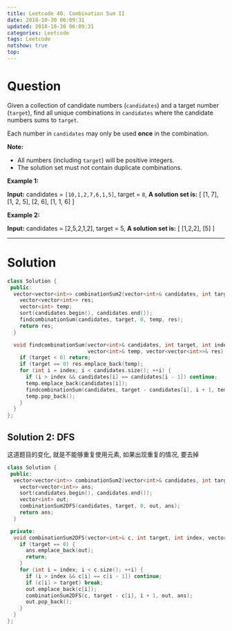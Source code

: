 ```yaml
---
title: Leetcode 40. Combination Sum II
date: 2018-10-30 06:09:31
updated: 2018-10-30 06:09:31
categories: Leetcode
tags: Leetcode
notshow: true
top:
---
```


# Question

Given a collection of candidate numbers (`candidates`) and a target number (`target`), find all unique combinations in  `candidates` where the candidate numbers sums to  `target`.

Each number in  `candidates` may only be used  **once**  in the combination.

**Note:**

- All numbers (including  `target`) will be positive integers.
- The solution set must not contain duplicate combinations.

**Example 1:**

**Input:** candidates = `[10,1,2,7,6,1,5]`, target = `8`,
**A solution set is:**
[
  [1, 7],
  [1, 2, 5],
  [2, 6],
  [1, 1, 6]
]

**Example 2:**

**Input:** candidates = [2,5,2,1,2], target = 5,
**A solution set is:**
[
  [1,2,2],
  [5]
]

<!-- more -->

-----------

# Solution

```cpp
class Solution {
 public:
  vector<vector<int>> combinationSum2(vector<int>& candidates, int target) {
    vector<vector<int>> res;
    vector<int> temp;
    sort(candidates.begin(), candidates.end());
    findcombinationSum(candidates, target, 0, temp, res);
    return res;
  }

  void findcombinationSum(vector<int>& candidates, int target, int index,
                          vector<int>& temp, vector<vector<int>>& res) {
    if (target < 0) return;
    if (target == 0) res.emplace_back(temp);
    for (int i = index; i < candidates.size(); ++i) {
      if (i > index && candidates[i] == candidates[i - 1]) continue;
      temp.emplace_back(candidates[i]);
      findcombinationSum(candidates, target - candidates[i], i + 1, temp, res);
      temp.pop_back();
    }
  }
};
```

## Solution 2: DFS

这道题目的变化, 就是不能够重复使用元素, 如果出现重复的情况, 要去掉

```cpp
class Solution {
 public:
  vector<vector<int>> combinationSum2(vector<int>& candidates, int target) {
    vector<vector<int>> ans;
    sort(candidates.begin(), candidates.end());
    vector<int> out;
    combinationSum2DFS(candidates, target, 0, out, ans);
    return ans;
  }

 private:
  void combinationSum2DFS(vector<int>& c, int target, int index, vector<int>& out, vector<vector<int>>& ans) {
    if (target == 0) {
      ans.emplace_back(out);
      return;
    }
    for (int i = index; i < c.size(); ++i) {
      if (i > index && c[i] == c[i - 1]) continue;
      if (c[i] > target) break;
      out.emplace_back(c[i]);
      combinationSum2DFS(c, target - c[i], i + 1, out, ans);
      out.pop_back();
    }
  }
};
```
